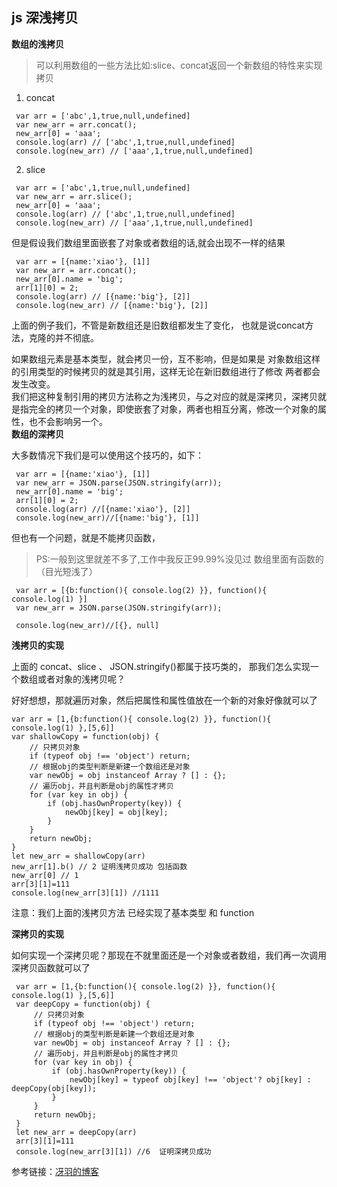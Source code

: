 ## js 深浅拷贝
**数组的浅拷贝**
>可以利用数组的一些方法比如:slice、concat返回一个新数组的特性来实现拷贝

1. concat
```
 var arr = ['abc',1,true,null,undefined]
 var new_arr = arr.concat();
 new_arr[0] = 'aaa';
 console.log(arr) // ['abc',1,true,null,undefined]
 console.log(new_arr) // ['aaa',1,true,null,undefined]
```
2. slice
```
 var arr = ['abc',1,true,null,undefined]
 var new_arr = arr.slice();
 new_arr[0] = 'aaa';
 console.log(arr) // ['abc',1,true,null,undefined]
 console.log(new_arr) // ['aaa',1,true,null,undefined]
```
但是假设我们数组里面嵌套了对象或者数组的话,就会出现不一样的结果
```
 var arr = [{name:'xiao'}, [1]]
 var new_arr = arr.concat();
 new_arr[0].name = 'big';
 arr[1][0] = 2;
 console.log(arr) // [{name:'big'}, [2]]
 console.log(new_arr) // [{name:'big'}, [2]]
```
上面的例子我们，不管是新数组还是旧数组都发生了变化，
也就是说concat方法，克隆的并不彻底。<br>

如果数组元素是基本类型，就会拷贝一份，互不影响，但是如果是
对象数组这样的引用类型的时候拷贝的就是其引用，这样无论在新旧数组进行了修改
两者都会发生改变。<br>
我们把这种复制引用的拷贝方法称之为浅拷贝，与之对应的就是深拷贝，深拷贝就是指完全的拷贝一个对象，即使嵌套了对象，两者也相互分离，修改一个对象的属性，也不会影响另一个。<br>
**数组的深拷贝**

大多数情况下我们是可以使用这个技巧的，如下：
```
 var arr = [{name:'xiao'}, [1]]
 var new_arr = JSON.parse(JSON.stringify(arr));
 new_arr[0].name = 'big';
 arr[1][0] = 2;
 console.log(arr) //[{name:'xiao'}, [2]]
 console.log(new_arr)//[{name:'big'}, [1]]
```
但也有一个问题，就是不能拷贝函数，
>PS:一般到这里就差不多了,工作中我反正99.99%没见过 数组里面有函数的（目光短浅了）

```
 var arr = [{b:function(){ console.log(2) }}, function(){ console.log(1) }]
 var new_arr = JSON.parse(JSON.stringify(arr));
 
 console.log(new_arr)//[{}, null]
```
**浅拷贝的实现**

上面的 concat、slice 、 JSON.stringify()都属于技巧类的，
那我们怎么实现一个数组或者对象的浅拷贝呢？<br>

好好想想，那就遍历对象，然后把属性和属性值放在一个新的对象好像就可以了
``` 
var arr = [1,{b:function(){ console.log(2) }}, function(){ console.log(1) },[5,6]]
var shallowCopy = function(obj) {
    // 只拷贝对象
    if (typeof obj !== 'object') return;
    // 根据obj的类型判断是新建一个数组还是对象
    var newObj = obj instanceof Array ? [] : {};
    // 遍历obj，并且判断是obj的属性才拷贝
    for (var key in obj) {
        if (obj.hasOwnProperty(key)) {
            newObj[key] = obj[key];
        }
    }
    return newObj;
}
let new_arr = shallowCopy(arr)
new_arr[1].b() // 2 证明浅拷贝成功 包括函数
new_arr[0] // 1
arr[3][1]=111
console.log(new_arr[3][1]) //1111
```
注意：我们上面的浅拷贝方法 已经实现了基本类型 和 function<br>

**深拷贝的实现**

如何实现一个深拷贝呢？那现在不就里面还是一个对象或者数组，我们再一次调用深拷贝函数就可以了
```
 var arr = [1,{b:function(){ console.log(2) }}, function(){ console.log(1) },[5,6]]
 var deepCopy = function(obj) {
     // 只拷贝对象
     if (typeof obj !== 'object') return;
     // 根据obj的类型判断是新建一个数组还是对象
     var newObj = obj instanceof Array ? [] : {};
     // 遍历obj，并且判断是obj的属性才拷贝
     for (var key in obj) {
         if (obj.hasOwnProperty(key)) {
             newObj[key] = typeof obj[key] !== 'object'? obj[key] : deepCopy(obj[key]);
         }
     }
     return newObj;
 }
 let new_arr = deepCopy(arr)
 arr[3][1]=111
 console.log(new_arr[3][1]) //6  证明深拷贝成功
```

参考链接：[冴羽的博客](https://github.com/mqyqingfeng/Blog/issues/32)


